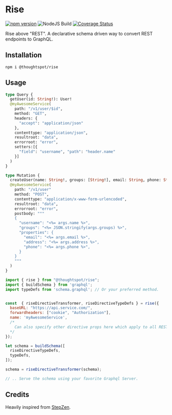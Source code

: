 # Rise
[![npm version](https://badge.fury.io/js/@thoughtspot%2Frise.svg)](https://badge.fury.io/js/@thoughtspot%2Frise) ![NodeJS Build](https://github.com/thoughtspot/rise/actions/workflows/main.yml/badge.svg) [![Coverage Status](https://coveralls.io/repos/github/thoughtspot/rise/badge.svg?branch=main)](https://coveralls.io/github/thoughtspot/rise?branch=main)

Rise above "REST". A declarative schema driven way to convert REST endpoints to GraphQL.

## Installation

```
npm i @thoughtspot/rise
```

## Usage

```graphql
type Query {
  getUser(id: String!): User!
  @myAwesomeService(
    path: "/v1/user/$id", 
    method: "GET",
    headers: {
      "accept": "application/json"
    },
    contenttype: "application/json",
    resultroot: "data",
    errorroot: "error",
    setters:[{
      "field": "username", "path": "header.name"
    }]
  )
}

type Mutation {
  createUser(name: String!, groups: [String!], email: String, phone: String, address: String): User!
  @myAwesomeService(
    path: "/v1/user"
    method: "POST",
    contenttype: "application/x-www-form-urlencoded",
    resultroot: "data",
    errorroot: "error",
    postbody: """
    {
      "username": "<%= args.name %>",
      "groups": "<%= JSON.stringify(args.groups) %>",
      "properties": {
        "email": "<%= args.email %>",
        "address": "<%= args.address %>",
        "phone": "<%= args.phone %>",
      }
    }
    """
  )
}
```

```js
import { rise } from "@thoughtspot/rise";
import { buildSchema } from 'graphql';
import typeDefs from 'schema.graphql'; // Or your preferred method.


const  { riseDirectiveTransformer, riseDirectiveTypeDefs } = rise({
  baseURL: "https://api.service.com/",
  forwardheaders: ["cookie", "Authorization"],
  name: 'myAwesomeService',
  /* 
    Can also specify other directive props here which apply to all REST calls
  */
});

let schema = buildSchema([
  riseDirectiveTypeDefs,
  typeDefs,
]);

schema = riseDirectiveTransformer(schema);

// .. Serve the schema using your favorite Graphql Server.
```

## Credits

Heavily inspired from [StepZen](https://stepzen.com/docs/custom-graphql-directives/directives#-rest).
